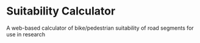 # Suitability Calculator
A web-based calculator of bike/pedestrian suitability of road segments for use in research
